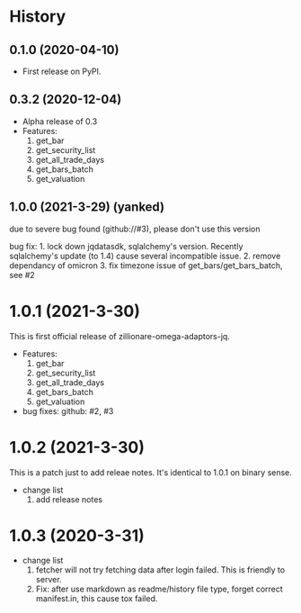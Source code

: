 # History

## 0.1.0 (2020-04-10)

* First release on PyPI.

## 0.3.2 (2020-12-04)

* Alpha release of 0.3
* Features:
    1. get_bar
    2. get_security_list
    3. get_all_trade_days
    4. get_bars_batch
    5. get_valuation

## 1.0.0 (2021-3-29) (yanked)

due to severe bug found (github://#3), please don't use this version

bug fix:
    1. lock down jqdatasdk, sqlalchemy's version. Recently sqlalchemy's update (to 1.4) cause several incompatible issue.
    2. remove dependancy of omicron
    3. fix timezone issue of get_bars/get_bars_batch, see #2

# 1.0.1 (2021-3-30)

This is first official release of zillionare-omega-adaptors-jq.

* Features:
    1. get_bar
    2. get_security_list
    3. get_all_trade_days
    4. get_bars_batch
    5. get_valuation
 * bug fixes:
    github: #2, #3

# 1.0.2 (2021-3-30)

This is a patch just to add releae notes. It's identical to 1.0.1 on binary sense.
* change list
    1. add release notes

# 1.0.3 (2020-3-31)
* change list
    1. fetcher will not try fetching data after login failed. This is friendly to server.
    2. Fix: after use markdown as readme/history file type, forget correct manifest.in, this cause tox failed.

